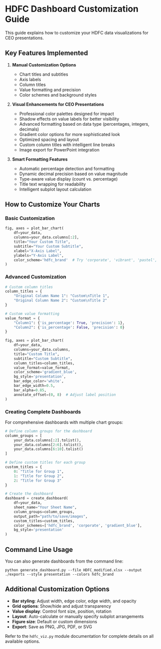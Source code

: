 # HDFC Dashboard Customization Guide

This guide explains how to customize your HDFC data visualizations for CEO presentations.

## Key Features Implemented

1. **Manual Customization Options**
   - Chart titles and subtitles
   - Axis labels
   - Column titles
   - Value formatting and precision
   - Color schemes and background styles

2. **Visual Enhancements for CEO Presentations**
   - Professional color palettes designed for impact
   - Shadow effects on value labels for better visibility
   - Advanced formatting based on data type (percentages, integers, decimals)
   - Gradient color options for more sophisticated look
   - Optimized spacing and layout
   - Custom column titles with intelligent line breaks
   - Image export for PowerPoint integration

3. **Smart Formatting Features**
   - Automatic percentage detection and formatting
   - Dynamic decimal precision based on value magnitude
   - Type-aware value display (count vs. percentage)
   - Title text wrapping for readability
   - Intelligent subplot layout calculation

## How to Customize Your Charts

### Basic Customization

```python
fig, axes = plot_bar_chart(
    df=your_data,
    columns=your_data.columns[:2],
    title="Your Custom Title",
    subtitle="Your Custom Subtitle",
    xlabel="X-Axis Label",
    ylabels="Y-Axis Label",
    color_scheme='hdfc_brand'  # Try 'corporate', 'vibrant', 'pastel', etc.
)
```

### Advanced Customization

```python
# Custom column titles
column_titles = {
    "Original Column Name 1": "Custom\nTitle 1",
    "Original Column Name 2": "Custom\nTitle 2"
}

# Custom value formatting
value_format = {
    "Column1": {'is_percentage': True, 'precision': 1},
    "Column2": {'is_percentage': False, 'precision': 0}
}

fig, axes = plot_bar_chart(
    df=your_data,
    columns=your_data.columns,
    title="Custom Title",
    subtitle="Custom Subtitle",
    column_titles=column_titles,
    value_format=value_format,
    color_scheme='gradient_blue',
    bg_style='presentation',
    bar_edge_color='white',
    bar_edge_width=0.5,
    bar_alpha=0.85,
    annotate_offset=(0, 8)  # Adjust label position
)
```

### Creating Complete Dashboards

For comprehensive dashboards with multiple chart groups:

```python
# Define column groups for the dashboard
column_groups = [
    your_data.columns[:2].tolist(),
    your_data.columns[2:6].tolist(),
    your_data.columns[6:10].tolist()
]

# Define custom titles for each group
custom_titles = {
    0: "Title for Group 1",
    1: "Title for Group 2",
    2: "Title for Group 3"
}

# Create the dashboard
dashboard = create_dashboard(
    df=your_data,
    sheet_name="Your Sheet Name",
    column_groups=column_groups,
    output_path="path/to/save/images",
    custom_titles=custom_titles,
    color_schemes=['hdfc_brand', 'corporate', 'gradient_blue'],
    bg_style='presentation'
)
```

## Command Line Usage

You can also generate dashboards from the command line:

```
python generate_dashboard.py --file HDFC_modified.xlsx --output ./exports --style presentation --colors hdfc_brand
```

## Additional Customization Options

- **Bar styling**: Adjust width, edge color, edge width, and opacity
- **Grid options**: Show/hide and adjust transparency
- **Value display**: Control font size, position, rotation
- **Layout**: Auto-calculate or manually specify subplot arrangements
- **Figure size**: Default or custom dimensions
- **Export**: Save as PNG, JPG, PDF, or SVG

Refer to the `hdfc_viz.py` module documentation for complete details on all available options.
